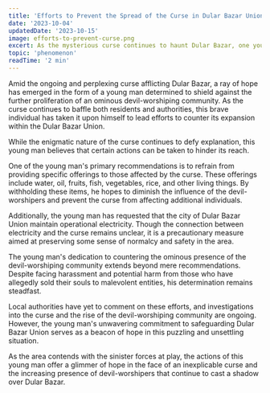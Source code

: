 ```yaml
---
title: 'Efforts to Prevent the Spread of the Curse in Dular Bazar Union'
date: '2023-10-04'
updatedDate: '2023-10-15'
image: efforts-to-prevent-curse.png
excert: As the mysterious curse continues to haunt Dular Bazar, one young man has taken it upon himself to prevent its further spread and protect against the ominous effects of a growing devil-worshiping community.
topic: 'phenomenon'
readTime: '2 min'
---
```


Amid the ongoing and perplexing curse afflicting Dular Bazar, a ray of hope has emerged in the form of a young man determined to shield against the further proliferation of an ominous devil-worshiping community. As the curse continues to baffle both residents and authorities, this brave individual has taken it upon himself to lead efforts to counter its expansion within the Dular Bazar Union.

While the enigmatic nature of the curse continues to defy explanation, this young man believes that certain actions can be taken to hinder its reach. 

One of the young man's primary recommendations is to refrain from providing specific offerings to those affected by the curse. These offerings include water, oil, fruits, fish, vegetables, rice, and other living things. By withholding these items, he hopes to diminish the influence of the devil-worshipers and prevent the curse from affecting additional individuals.

Additionally, the young man has requested that the city of Dular Bazar Union maintain operational electricity. Though the connection between electricity and the curse remains unclear, it is a precautionary measure aimed at preserving some sense of normalcy and safety in the area.

The young man's dedication to countering the ominous presence of the devil-worshiping community extends beyond mere recommendations. Despite facing harassment and potential harm from those who have allegedly sold their souls to malevolent entities, his determination remains steadfast.

Local authorities have yet to comment on these efforts, and investigations into the curse and the rise of the devil-worshiping community are ongoing. However, the young man's unwavering commitment to safeguarding Dular Bazar Union serves as a beacon of hope in this puzzling and unsettling situation.

As the area contends with the sinister forces at play, the actions of this young man offer a glimmer of hope in the face of an inexplicable curse and the increasing presence of devil-worshipers that continue to cast a shadow over Dular Bazar.